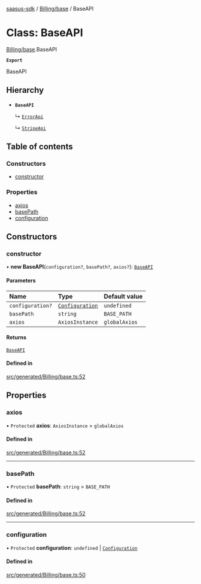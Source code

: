 [saasus-sdk](../README.md) / [Billing/base](../modules/Billing_base.md) / BaseAPI

# Class: BaseAPI

[Billing/base](../modules/Billing_base.md).BaseAPI

**`Export`**

BaseAPI

## Hierarchy

- **`BaseAPI`**

  ↳ [`ErrorApi`](Billing_api.ErrorApi.md)

  ↳ [`StripeApi`](Billing_api.StripeApi.md)

## Table of contents

### Constructors

- [constructor](Billing_base.BaseAPI.md#constructor)

### Properties

- [axios](Billing_base.BaseAPI.md#axios)
- [basePath](Billing_base.BaseAPI.md#basepath)
- [configuration](Billing_base.BaseAPI.md#configuration)

## Constructors

### constructor

• **new BaseAPI**(`configuration?`, `basePath?`, `axios?`): [`BaseAPI`](Billing_base.BaseAPI.md)

#### Parameters

| Name | Type | Default value |
| :------ | :------ | :------ |
| `configuration?` | [`Configuration`](Billing_configuration.Configuration.md) | `undefined` |
| `basePath` | `string` | `BASE_PATH` |
| `axios` | `AxiosInstance` | `globalAxios` |

#### Returns

[`BaseAPI`](Billing_base.BaseAPI.md)

#### Defined in

[src/generated/Billing/base.ts:52](https://github.com/saasus-platform/saasus-sdk-javascript/blob/09ef427/src/generated/Billing/base.ts#L52)

## Properties

### axios

• `Protected` **axios**: `AxiosInstance` = `globalAxios`

#### Defined in

[src/generated/Billing/base.ts:52](https://github.com/saasus-platform/saasus-sdk-javascript/blob/09ef427/src/generated/Billing/base.ts#L52)

___

### basePath

• `Protected` **basePath**: `string` = `BASE_PATH`

#### Defined in

[src/generated/Billing/base.ts:52](https://github.com/saasus-platform/saasus-sdk-javascript/blob/09ef427/src/generated/Billing/base.ts#L52)

___

### configuration

• `Protected` **configuration**: `undefined` \| [`Configuration`](Billing_configuration.Configuration.md)

#### Defined in

[src/generated/Billing/base.ts:50](https://github.com/saasus-platform/saasus-sdk-javascript/blob/09ef427/src/generated/Billing/base.ts#L50)
